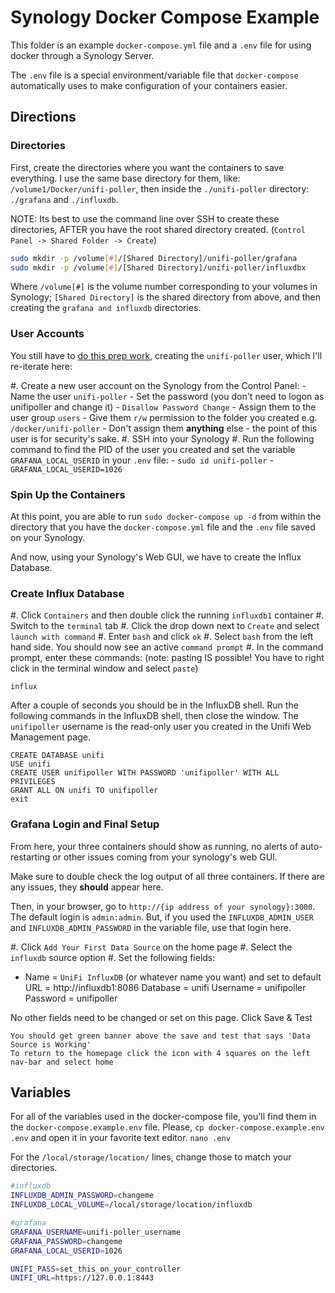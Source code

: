 # Synology Docker Compose Example

This folder is an example `docker-compose.yml` file and a `.env` file for using docker through a Synology Server.

The `.env` file is a special environment/variable file that `docker-compose` automatically uses to make configuration of your containers easier.

## Directions

### Directories

First, create the directories where you want the containers to save everything. I use the same base directory for them, like: `/volume1/Docker/unifi-poller`, then inside the `./unifi-poller` directory: `./grafana` and `./influxdb`.

  NOTE: Its best to use the command line over SSH to create these directories, AFTER you have the root shared directory created. (`Control Panel -> Shared Folder -> Create`)

```bash
sudo mkdir -p /volume[#]/[Shared Directory]/unifi-poller/grafana
sudo mkdir -p /volume[#]/[Shared Directory]/unifi-poller/influxdbx
```

Where `/volume[#]` is the volume number corresponding to your volumes in Synology;
`[Shared Directory]` is the shared directory from above, and then
creating the `grafana and influxdb` directories.

### User Accounts

You still have to [do this prep work](https://github.com/unifi-poller/unifi-poller/wiki/Synology-HOWTO#method-2), creating the `unifi-poller` user, which I'll re-iterate here:

#. Create a new user account on the Synology from the Control Panel:
    - Name the user `unifi-poller`
    - Set the password (you don't need to logon as unifipoller and change it)
    - `Disallow Password Change`
    - Assign them to the user group `users`
    - Give them `r/w` permission to the folder you created e.g. `/docker/unifi-poller`
    - Don't assign them **anything** else - the point of this user is for security's sake.
#. SSH into your Synology
#. Run the following command to find the PID of the user you created and set the variable `GRAFANA_LOCAL_USERID` in your `.env` file:
    - `sudo id unifi-poller`
    - `GRAFANA_LOCAL_USERID=1026`

### Spin Up the Containers

At this point, you are able to run `sudo docker-compose up -d` from within the directory that you have the `docker-compose.yml` file and the `.env` file saved on your Synology.

And now, using your Synology's Web GUI, we have to create the Influx Database.

### Create Influx Database

#. Click `Containers` and then double click the running `influxdb1` container
#. Switch to the `terminal` tab
#. Click the drop down next to `Create` and select `launch with command`
#. Enter `bash` and click `ok`
#. Select `bash` from the left hand side. You should now see an active `command prompt`
#. In the command prompt, enter these commands: (note: pasting IS possible! You have to right click in the terminal window and select `paste`)

`influx`

After a couple of seconds you should be in the InfluxDB shell.
Run the following commands in the InfluxDB shell, then close the window. The `unifipoller` username is the read-only user you created in the Unifi Web Management page.

```
CREATE DATABASE unifi
USE unifi
CREATE USER unifipoller WITH PASSWORD 'unifipoller' WITH ALL PRIVILEGES
GRANT ALL ON unifi TO unifipoller
exit
```

### Grafana Login and Final Setup

From here, your three containers should show as running, no alerts of auto-restarting or other issues coming from your synology's web GUI.

Make sure to double check the log output of all three containers. If there are any issues, they **should** appear here.

Then, in your browser, go to `http://{ip address of your synology}:3000`. The default login is `admin:admin`. But, if you used the `INFLUXDB_ADMIN_USER` and `INFLUXDB_ADMIN_PASSWORD` in the variable file, use that login here. 

#. Click `Add Your First Data Source` on the home page
#. Select the `influxdb` source option
#. Set the following fields:
  - Name = `UniFi InfluxDB` (or whatever name you want) and set to default
    URL = http://influxdb1:8086
    Database = unifi
    Username = unifipoller
    Password = unifipoller

No other fields need to be changed or set on this page.
Click Save & Test

    You should get green banner above the save and test that says 'Data Source is Working'
    To return to the homepage click the icon with 4 squares on the left nav-bar and select home



## Variables

For all of the variables used in the docker-compose file, you'll find them in the `docker-compose.example.env` file. Please, `cp docker-compose.example.env .env` and open it in your favorite text editor. `nano .env`

For the `/local/storage/location/` lines, change those to match your directories.

```bash
#influxdb
INFLUXDB_ADMIN_PASSWORD=changeme
INFLUXDB_LOCAL_VOLUME=/local/storage/location/influxdb

#grafana
GRAFANA_USERNAME=unifi-poller_username
GRAFANA_PASSWORD=changeme
GRAFANA_LOCAL_USERID=1026

UNIFI_PASS=set_this_on_your_controller
UNIFI_URL=https://127.0.0.1:8443
```

